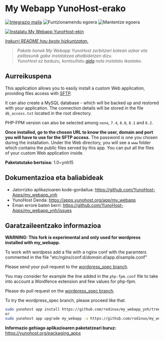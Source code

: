<!--
Ohart ongi: README hau automatikoki sortu da <https://github.com/YunoHost/apps/tree/master/tools/readme_generator>ri esker
EZ editatu eskuz.
-->

# My Webapp YunoHost-erako

[![Integrazio maila](https://dash.yunohost.org/integration/my_webapp.svg)](https://dash.yunohost.org/appci/app/my_webapp) ![Funtzionamendu egoera](https://ci-apps.yunohost.org/ci/badges/my_webapp.status.svg) ![Mantentze egoera](https://ci-apps.yunohost.org/ci/badges/my_webapp.maintain.svg)

[![Instalatu My Webapp YunoHost-ekin](https://install-app.yunohost.org/install-with-yunohost.svg)](https://install-app.yunohost.org/?app=my_webapp)

*[Irakurri README hau beste hizkuntzatan.](./ALL_README.md)*

> *Pakete honek My Webapp YunoHost zerbitzari batean azkar eta zailtasunik gabe instalatzea ahalbidetzen dizu.*  
> *YunoHost ez baduzu, kontsultatu [gida](https://yunohost.org/install) nola instalatu ikasteko.*

## Aurreikuspena

This application allows you to easily install a custom Web application, providing files access with [SFTP](https://yunohost.org/en/filezilla).

It can also create a MySQL database - which will be backed up and restored with your application. The connection details will be stored in the file `db_access.txt` located in the root directory.

PHP-FPM version can also be selected among `none`, `7.4`, `8.0`, `8.1` and `8.2`.

**Once installed, go to the chosen URL to know the user, domain and port you will have to use for the SFTP access.** The password is one you chosen during the installation. Under the Web directory, you will see a `www` folder which contains the public files served by this app. You can put all the files of your custom Web application inside.


**Paketatutako bertsioa:** 1.0~ynh15
## Dokumentazioa eta baliabideak

- Jatorrizko aplikazioaren kode-gordailua: <https://github.com/YunoHost-Apps/my_webapp_ynh>
- YunoHost Denda: <https://apps.yunohost.org/app/my_webapp>
- Eman errore baten berri: <https://github.com/YunoHost-Apps/my_webapp_ynh/issues>

## Garatzaileentzako informazioa

**WARNING: This fork is experimental and only used for wordpress installed with my_webapp.** 

To work with wordpess add a file with a nginx conf with the paramters commented in the file "etc/nginx/conf.d/$domain.d/$app.d/sample.conf"

Please send your pull request to the [wordpress_spec branch](https://github.com/rodinux/my_webapp_ynh/tree/worpress_spec).

You may consider for example the line added in the `php-fpm.conf` file to take into account a Wordfence extension and few values for php-fpm.

Please do pull request on the [wordpress_spec branch](https://github.com/rodinux/my_webapp_ynh/tree/wordpress_spec).

To try the wordpress_spec branch, please proceed like that.


``` bash
sudo yunohost app install https://github.com/rodinux/my_webapp_ynh/tree/worpress_spec --debug
or
sudo yunohost app upgrade my_webapp -u https://github.com/rodinux/my_webapp_ynh/tree/wordpress_spec --debug
```

**Informazio gehiago aplikazioaren paketatzeari buruz:** <https://yunohost.org/packaging_apps>
